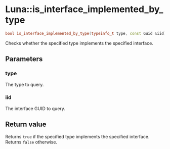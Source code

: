 # Luna::is_interface_implemented_by_type

```c++
bool is_interface_implemented_by_type(typeinfo_t type, const Guid &iid)
```

Checks whether the specified type implements the specified interface. 



## Parameters
### type
The type to query. 

### iid
The interface GUID to query. 

## Return value
Returns `true` if the specified type implements the specified interface. Returns `false` otherwise. 

